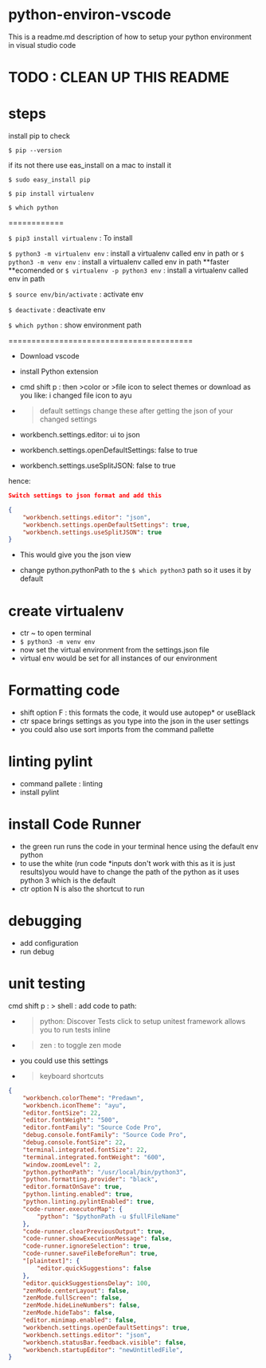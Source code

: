 # python-environ-vscode
This is a readme.md description of how to setup your python environment in visual studio code 

# **TODO : CLEAN UP THIS README**

# steps

install pip to check

`$ pip --version`

if its not there use eas_install on a mac to install it

`$ sudo easy_install pip`

`$ pip install virtualenv`

`$ which python`

============

`$ pip3 install virtualenv` : To install

`$ python3 -m virtualenv env` : install a virtualenv called env in path
or
`$ python3 -m venv env` : install a virtualenv called env in path **faster **ecomended
or
`$ virtualenv -p python3 env` : install a virtualenv called env in path

`$ source env/bin/activate` : activate env

`$ deactivate` : deactivate env

`$ which python` : show environment path

========================================


- Download vscode

- install Python extension

- cmd shift p : then >color or >file icon to select themes or download as you like: i changed file icon to ayu

- > default settings change these after getting the json of your changed settings
- workbench.settings.editor: ui to json
- workbench.settings.openDefaultSettings: false to true
- workbench.settings.useSplitJSON: false to true

hence:

```json
Switch settings to json format and add this

{
    "workbench.settings.editor": "json",
    "workbench.settings.openDefaultSettings": true,
    "workbench.settings.useSplitJSON": true
}

```

- This would give you the json view

- change python.pythonPath to the `$ which python3` path so it uses it by default

# create virtualenv

- ctr ~ to open terminal
- `$ python3 -m venv env`
- now set the virtual environment from the settings.json file
- virtual env would be set for all instances of our environment

# Formatting code

- shift option F : this formats the code, it would use autopep\* or useBlack
- ctr space brings settings as you type into the json in the user settings
- you could also use sort imports from the command pallette

# linting pylint
- command pallete : linting
- install pylint

# install Code Runner
- the green run runs the code in your terminal hence using the default env python
- to use the white (run code *inputs don't work with this as it is just results)you would have to change the path of the python as it uses python 3 which is the default
- ctr option N is also the shortcut to run

# debugging
- add configuration
- run debug

# unit testing
cmd shift p : > shell : add code to path:

- > python: Discover Tests
click to setup unitest framework allows you to run tests inline

- > zen : to toggle zen mode

- you could use this settings

- > keyboard shortcuts

```json
{
    "workbench.colorTheme": "Predawn",
    "workbench.iconTheme": "ayu",
    "editor.fontSize": 22,
    "editor.fontWeight": "500",
    "editor.fontFamily": "Source Code Pro",
    "debug.console.fontFamily": "Source Code Pro",
    "debug.console.fontSize": 22,
    "terminal.integrated.fontSize": 22,
    "terminal.integrated.fontWeight": "600",
    "window.zoomLevel": 2,
    "python.pythonPath": "/usr/local/bin/python3",
    "python.formatting.provider": "black",
    "editor.formatOnSave": true,
    "python.linting.enabled": true,
    "python.linting.pylintEnabled": true,
    "code-runner.executorMap": {
        "python": "$pythonPath -u $fullFileName"
    },
    "code-runner.clearPreviousOutput": true,
    "code-runner.showExecutionMessage": false,
    "code-runner.ignoreSelection": true,
    "code-runner.saveFileBeforeRun": true,
    "[plaintext]": {
        "editor.quickSuggestions": false
    },
    "editor.quickSuggestionsDelay": 100,
    "zenMode.centerLayout": false,
    "zenMode.fullScreen": false,
    "zenMode.hideLineNumbers": false,
    "zenMode.hideTabs": false,
    "editor.minimap.enabled": false,
    "workbench.settings.openDefaultSettings": true,
    "workbench.settings.editor": "json",
    "workbench.statusBar.feedback.visible": false,
    "workbench.startupEditor": "newUntitledFile",
}
```
